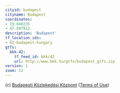 ```yaml
---
cityid: budapest
cityname: Budapest
coordinates:
- 19.040235
- 47.497912
description: 'Budapest'
tf_location_ids:
- 62-budapest-hungary
gtfs:
  bkk-42:
    tf_feed_id: bkk/42
    url: http://www.bkk.hu/gtfs/budapest_gtfs.zip
version: 1
zoom: 12
---
```


(c) [Budapesti Közlekedési Központ](http://www.bkk.hu/en/)
([Terms of Use](http://www.bkk.hu/en/legal-notice/))
